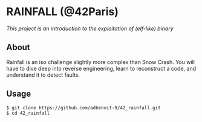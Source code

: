 # RAINFALL (@42Paris)
*This project is an introduction to the exploitation of (elf-like) binary*

## About
Rainfall is an iso challenge slightly more complex than Snow Crash. You will have to dive deep into reverse engineering, learn to reconstruct a code, and understand it to detect faults.

## Usage
```
$ git clone https://github.com/adbenoit-9/42_rainfall.git
$ cd 42_rainfall
```
